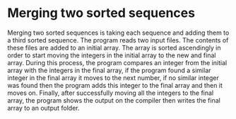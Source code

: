 # Merging two sorted sequences

Merging two sorted sequences is taking each sequence and adding them to a third sorted sequence. The program reads two input files. The contents of these files are added to an initial array. The array is sorted ascendingly in order to start moving the integers in the initial array to the new and final array. During this process, the program compares an integer from the initial array with the integers in the final array, if the program found a similar integer in the final array it moves to the next number, if no similar integer was found then the program adds this integer to the final array and then it moves on. Finally, after successfully moving all the integers to the final array, the program shows the output on the compiler then writes the final array to an output folder.